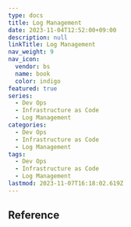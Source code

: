 ```yaml
---
type: docs
title: Log Management
date: 2023-11-04T12:52:00+09:00
description: null
linkTitle: Log Management
nav_weight: 9
nav_icon:
  vendor: bs
  name: book
  color: indigo
featured: true
series:
  - Dev Ops
  - Infrastructure as Code
  - Log Management
categories:
  - Dev Ops
  - Infrastructure as Code
  - Log Management
tags:
  - Dev Ops
  - Infrastructure as Code
  - Log Management
lastmod: 2023-11-07T16:18:02.619Z
---
```


## Reference
